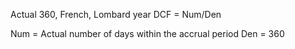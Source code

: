 Actual 360, French, Lombard year
DCF = Num/Den

Num = Actual number of days within the accrual period
Den = 360